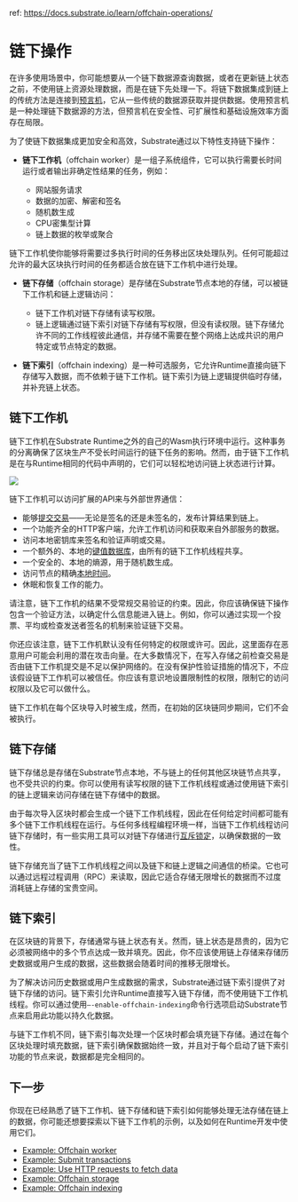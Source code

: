 ref: https://docs.substrate.io/learn/offchain-operations/

# 链下操作

在许多使用场景中，你可能想要从一个链下数据源查询数据，或者在更新链上状态之前，不使用链上资源处理数据，而是在链下先处理一下。将链下数据集成到链上的传统方法是连接到[预言机]((https://docs.substrate.io/reference/glossary/#oracle))，它从一些传统的数据源获取并提供数据。使用预言机是一种处理链下数据源的方法，但预言机在安全性、可扩展性和基础设施效率方面存在局限。

为了使链下数据集成更加安全和高效，Substrate通过以下特性支持链下操作：

- **链下工作机**（offchain worker）是一组子系统组件，它可以执行需要长时间运行或者输出非确定性结果的任务，例如：

  - 网站服务请求 
  - 数据的加密、解密和签名 
  - 随机数生成 
  - CPU密集型计算 
  - 链上数据的枚举或聚合 

链下工作机使你能够将需要过多执行时间的任务移出区块处理队列。任何可能超过允许的最大区块执行时间的任务都适合放在链下工作机中进行处理。

- **链下存储**（offchain storage）是存储在Substrate节点本地的存储，可以被链下工作机和链上逻辑访问：
  - 链下工作机对链下存储有读写权限。 
  - 链上逻辑通过链下索引对链下存储有写权限，但没有读权限。链下存储允许不同的工作线程彼此通信，并存储不需要在整个网络上达成共识的用户特定或节点特定的数据。 

- **链下索引**（offchain indexing）是一种可选服务，它允许Runtime直接向链下存储写入数据，而不依赖于链下工作机。链下索引为链上逻辑提供临时存储，并补充链上状态。


## 链下工作机

链下工作机在Substrate Runtime之外的自己的Wasm执行环境中运行。这种事务的分离确保了区块生产不受长时间运行的链下任务的影响。然而，由于链下工作机是在与Runtime相同的代码中声明的，它们可以轻松地访问链上状态进行计算。

![](https://docs.substrate.io/static/505c4ec510929c01c0e608225c5c598a/40f64/off-chain-workers-v2.webp)

链下工作机可以访问扩展的API来与外部世界通信：

- 能够[提交交易](https://paritytech.github.io/substrate/master/sp_runtime/offchain/trait.TransactionPool.html)——无论是签名的还是未签名的，发布计算结果到链上。
- 一个功能齐全的HTTP客户端，允许工作机访问和获取来自外部服务的数据。
- 访问本地密钥库来签名和验证声明或交易。
- 一个额外的、本地的[键值数据库](https://paritytech.github.io/substrate/master/sp_runtime/offchain/trait.OffchainStorage.html)，由所有的链下工作机线程共享。
- 一个安全的、本地的熵源，用于随机数生成。
- 访问节点的精确[本地时间](https://paritytech.github.io/substrate/master/sp_runtime/offchain/struct.Timestamp.html)。
- 休眠和恢复工作的能力。

请注意，链下工作机的结果不受常规交易验证的约束。因此，你应该确保链下操作包含一个验证方法，以确定什么信息能进入链上。例如，你可以通过实现一个投票、平均或检查发送者签名的机制来验证链下交易。

你还应该注意，链下工作机默认没有任何特定的权限或许可。因此，这里面存在恶意用户可能会利用的潜在攻击向量。在大多数情况下，在写入存储之前检查交易是否由链下工作机提交是不足以保护网络的。在没有保护性验证措施的情况下，不应该假设链下工作机可以被信任。你应该有意识地设置限制性的权限，限制它的访问权限以及它可以做什么。

链下工作机在每个区块导入时被生成，然而，在初始的区块链同步期间，它们不会被执行。


## 链下存储

链下存储总是存储在Substrate节点本地，不与链上的任何其他区块链节点共享，也不受共识的约束。你可以使用有读写权限的链下工作机线程或通过使用链下索引的链上逻辑来访问存储在链下存储中的数据。

由于每次导入区块时都会生成一个链下工作机线程，因此在任何给定时间都可能有多个链下工作机线程在运行。与任何多线程编程环境一样，当链下工作机线程访问链下存储时，有一些实用工具可以对链下存储进行[互斥锁定](https://en.wikipedia.org/wiki/Lock_(computer_science))，以确保数据的一致性。

链下存储充当了链下工作机线程之间以及链下和链上逻辑之间通信的桥梁。它也可以通过远程过程调用（RPC）来读取，因此它适合存储无限增长的数据而不过度消耗链上存储的宝贵空间。


## 链下索引

在区块链的背景下，存储通常与链上状态有关。然而，链上状态是昂贵的，因为它必须被网络中的多个节点达成一致并填充。因此，你不应该使用链上存储来存储历史数据或用户生成的数据，这些数据会随着时间的推移无限增长。

为了解决访问历史数据或用户生成数据的需求，Substrate通过链下索引提供了对链下存储的访问。链下索引允许Runtime直接写入链下存储，而不使用链下工作机线程。你可以通过使用`–-enable-offchain-indexing`命令行选项启动Substrate节点来启用此功能以持久化数据。

与链下工作机不同，链下索引每次处理一个区块时都会填充链下存储。通过在每个区块处理时填充数据，链下索引确保数据始终一致，并且对于每个启动了链下索引功能的节点来说，数据都是完全相同的。

## 下一步

你现在已经熟悉了链下工作机、链下存储和链下索引如何能够处理无法存储在链上的数据，你可能还想要探索以下链下工作机的示例，以及如何在Runtime开发中使用它们。

- [Example: Offchain worker](https://github.com/paritytech/polkadot-sdk/tree/master/substrate/frame/examples/offchain-worker)
- [Example: Submit transactions](https://github.com/JoshOrndorff/recipes/blob/master/text/off-chain-workers/transactions.md)
- [Example: Use HTTP requests to fetch data](https://github.com/JoshOrndorff/recipes/blob/master/text/off-chain-workers/http-json.md)
- [Example: Offchain storage](https://github.com/JoshOrndorff/recipes/blob/master/text/off-chain-workers/storage.md)
- [Example: Offchain indexing](https://github.com/JoshOrndorff/recipes/blob/master/text/off-chain-workers/indexing.md)



